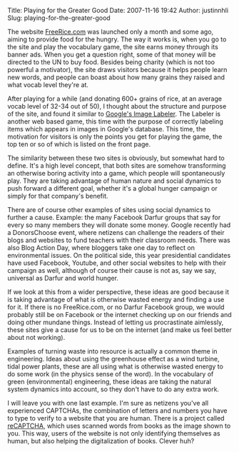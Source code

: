 Title: Playing for the Greater Good
Date: 2007-11-16 19:42
Author: justinnhli
Slug: playing-for-the-greater-good

The website [FreeRice.com](http://www.freerice.com/) was launched only a
month and some ago, aiming to provide food for the hungry. The way it
works is, when you go to the site and play the vocabulary game, the site
earns money through its banner ads. When you get a question right, some
of that money will be directed to the UN to buy food. Besides being
charity (which is not too powerful a motivator), the site draws visitors
because it helps people learn new words, and people can boast about how
many grains they raised and what vocab level they're at.

After playing for a while (and donating 600+ grains of rice, at an
average vocab level of 32-34 out of 50), I thought about the structure
and purpose of the site, and found it similar to [Google's Image
Labeler](http://images.google.com/imagelabeler/). The Labeler is another
web based game, this time with the purpose of correctly labeling items
which appears in images in Google's database. This time, the motivation
for visitors is only the points you get for playing the game, the top
ten or so of which is listed on the front page.

The similarity between these two sites is obviously, but somewhat hard
to define. It's a high level concept, that both sites are somehow
transforming an otherwise boring activity into a game, which people will
spontaneously play. They are taking advantage of human nature and social
dynamics to push forward a different goal, whether it's a global hunger
campaign or simply for that company's benefit.

There are of course other examples of sites using social dynamics to
further a cause. Example: the many Facebook Darfur groups that say for
every so many members they will donate some money. Google recently had a
DonorsChoose event, where netizens can challenge the readers of their
blogs and websites to fund teachers with their classroom needs. There
was also Blog Action Day, where bloggers take one day to reflect on
environmental issues. On the political side, this year presidential
candidates have used Facebook, Youtube, and other social websites to
help with their campaign as well, although of course their cause is not
as, say we say, universal as Darfur and world hunger.

If we look at this from a wider perspective, these ideas are good
because it is taking advantage of what is otherwise wasted energy and
finding a use for it. If there is no FreeRice.com, or no Darfur Facebook
group, we would probably still be on Facebook or the internet checking
up on our friends and doing other mundane things. Instead of letting us
procrastinate aimlessly, these sites give a cause for us to be on the
internet (and make us feel better about not working).

Examples of turning waste into resource is actually a common theme in
engineering. Ideas about using the greenhouse effect as a wind turbine,
tidal power plants, these are all using what is otherwise wasted energy
to do some work (in the physics sense of the word). In the vocabulary of
green (environmental) engineering, these ideas are taking the natural
system dynamics into account, so they don't have to do any extra work.

I will leave you with one last example. I'm sure as netizens you've all
experienced CAPTCHAs, the combination of letters and numbers you have to
type to verify to a website that you are human. There is a project
called [reCAPTCHA](http://recaptcha.net/), which uses scanned words from
books as the image shown to you. This way, users of the website is not
only identifying themselves as human, but also helping the
digitalization of books. Clever huh?

